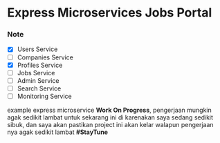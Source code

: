 # Express Microservices Jobs Portal

### Note

- [x] Users Service
- [ ] Companies Service
- [x] Profiles Service
- [ ] Jobs Service
- [ ] Admin Service
- [ ] Search Service
- [ ] Monitoring Service

example express microservice **Work On Progress**, pengerjaan mungkin agak sedikit lambat untuk sekarang ini di karenakan saya sedang sedikit sibuk, dan saya akan pastikan project ini akan kelar walapun pengerjaan nya agak sedikit lambat **#StayTune**
